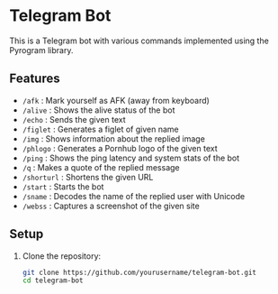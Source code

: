 # Telegram Bot

This is a Telegram bot with various commands implemented using the Pyrogram library.

## Features

- `/afk` : Mark yourself as AFK (away from keyboard)
- `/alive` : Shows the alive status of the bot
- `/echo` : Sends the given text
- `/figlet` : Generates a figlet of given name
- `/img` : Shows information about the replied image
- `/phlogo` : Generates a Pornhub logo of the given text
- `/ping` : Shows the ping latency and system stats of the bot
- `/q` : Makes a quote of the replied message
- `/shorturl` : Shortens the given URL
- `/start` : Starts the bot
- `/sname` : Decodes the name of the replied user with Unicode
- `/webss` : Captures a screenshot of the given site

## Setup

1. Clone the repository:
   ```bash
   git clone https://github.com/yourusername/telegram-bot.git
   cd telegram-bot
